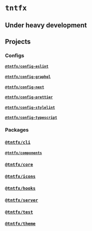 # `tntfx`

## Under heavy development

## Projects

### Configs

#### [`@tntfx/config-eslint`](./config-eslint/README.md)

#### [`@tntfx/config-graphql`](./config-graphql/README.md)

#### [`@tntfx/config-next`](./config-next/README.md)

#### [`@tntfx/config-prettier`](./config-prettier/README.md)

#### [`@tntfx/config-stylelint`](./config-stylelint/README.md)

#### [`@tntfx/config-typescript`](./config-typescript/README.md)

### Packages

### [`@tntfx/cli`](./cli/README.md)

#### [`@tntfx/components`](./components/README.md)

### [`@tntfx/core`](./core/README.md)

### [`@tntfx/icons`](./icons/README.md)

### [`@tntfx/hooks`](./hooks/README.md)

### [`@tntfx/server`](./server/README.md)

### [`@tntfx/test`](./test/README.md)

### [`@tntfx/theme`](./theme/README.md)
